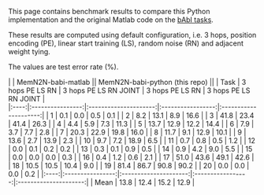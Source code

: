 This page contains benchmark results to compare this Python implementation and the original Matlab code on
the [bAbI tasks](http://fb.ai/babi). 

These results are computed using default configuration, i.e. 3 hops, position encoding (PE), 
linear start training (LS), random noise (RN) and adjacent weight tying.

The values are test error rate (%).

|      |            MemN2N-babi-matlab           ||      MemN2N-babi-python (this repo)      ||
| Task | 3 hops PE LS RN  | 3 hops PE LS RN JOINT | 3 hops PE LS RN   | 3 hops PE LS RN JOINT | 		
|:----:|:----------------:|:---------------------:|:-----------------:|:---------------------:|
|  1   |       0.1        |           0.0         |       0.5         |         0.1           |
|  2   |       8.2        |          13.1         |       8.9         |        16.6           |
|  3   |      41.8        |          23.4         |      41.4         |        26.3           |
|  4   |       4.4        |           5.9         |       7.3         |        11.3           |
|  5   |      13.7        |          12.9         |      12.2         |        14.4           |
|  6   |       7.9        |           3.7         |       7.7         |         2.8           |
|  7   |      20.3        |          22.9         |      19.8         |        16.0           |
|  8   |      11.7        |           9.1         |      12.9         |        10.1           |
|  9   |      13.6        |           2.7         |      13.9         |         2.3           |
|  10  |       9.7        |           7.2         |      18.9         |         6.5           |
|  11  |       0.7        |           0.8         |       0.5         |         1.2           |
|  12  |       0.0        |           0.1         |       0.2         |         0.2           |
|  13  |       0.3        |           0.1         |       0.9         |         0.5           |
|  14  |       0.9        |           4.2         |       9.0         |         5.5           |
|  15  |       0.0        |           0.0         |       0.0         |         0.3           |
|  16  |       0.4        |           1.2         |       0.6         |         2.1           |
|  17  |      51.0        |          43.6         |      49.1         |        42.6           |
|  18  |      10.5        |          10.5         |      10.4         |         9.0           |
|  19  |      81.4        |          86.7         |      90.8         |        90.2           |
|  20  |      0.0         |           0.0         |       0.0         |         0.2           |
|:----:|:----------------:|:---------------------:|:-----------------:|:---------------------:|
| Mean |      13.8        |          12.4         |      15.2         |        12.9           |


